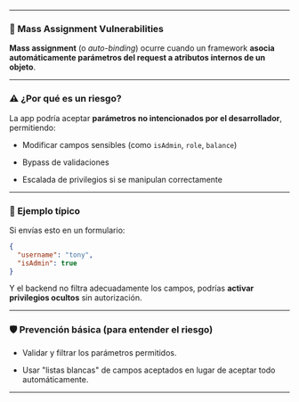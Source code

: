 
---

### 🧨 Mass Assignment Vulnerabilities 

**Mass assignment** (o _auto-binding_) ocurre cuando un framework **asocia automáticamente parámetros del request a atributos internos de un objeto**.

---

### ⚠️ ¿Por qué es un riesgo?

La app podría aceptar **parámetros no intencionados por el desarrollador**, permitiendo:

- Modificar campos sensibles (como `isAdmin`, `role`, `balance`)
    
- Bypass de validaciones
    
- Escalada de privilegios si se manipulan correctamente
    

---

### 🧪 Ejemplo típico

Si envías esto en un formulario:

```json
{
  "username": "tony",
  "isAdmin": true
}
```

Y el backend no filtra adecuadamente los campos, podrías **activar privilegios ocultos** sin autorización.

---

### 🛡️ Prevención básica (para entender el riesgo)

- Validar y filtrar los parámetros permitidos.
    
- Usar "listas blancas" de campos aceptados en lugar de aceptar todo automáticamente.
    

---

